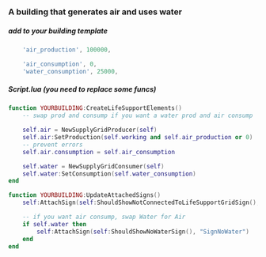 ### A building that generates air and uses water

##### add to your building template
```lua
	'air_production', 100000,

	'air_consumption', 0,
	'water_consumption', 25000,
```

##### Script.lua (you need to replace some funcs)
```lua
function YOURBUILDING:CreateLifeSupportElements()
	-- swap prod and consump if you want a water prod and air consump

	self.air = NewSupplyGridProducer(self)
	self.air:SetProduction(self.working and self.air_production or 0)
	-- prevent errors
	self.air.consumption = self.air_consumption

	self.water = NewSupplyGridConsumer(self)
	self.water:SetConsumption(self.water_consumption)
end

function YOURBUILDING:UpdateAttachedSigns()
	self:AttachSign(self:ShouldShowNotConnectedToLifeSupportGridSign(), "SignNoPipeConnection")

	-- if you want air consump, swap Water for Air
	if self.water then
		self:AttachSign(self:ShouldShowNoWaterSign(), "SignNoWater")
	end
end
```
